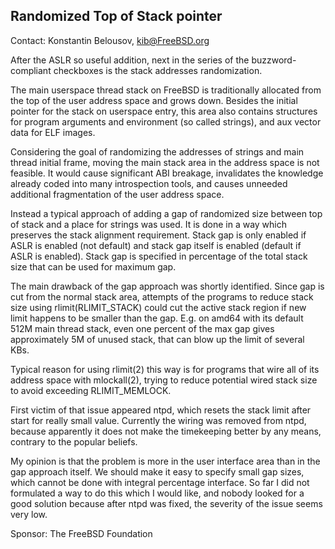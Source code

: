 ## Randomized Top of Stack pointer ##

Contact: Konstantin Belousov, <kib@FreeBSD.org>

After the ASLR so useful addition, next in the series of the
buzzword-compliant checkboxes is the stack addresses randomization.

The main userspace thread stack on FreeBSD is traditionally allocated
from the top of the user address space and grows down.  Besides the
initial pointer for the stack on userspace entry, this area also
contains structures for program arguments and environment (so called
strings), and aux vector data for ELF images.

Considering the goal of randomizing the addresses of strings and main
thread initial frame, moving the main stack area in the address space
is not feasible.  It would cause significant ABI breakage, invalidates
the knowledge already coded into many introspection tools, and causes
unneeded additional fragmentation of the user address space.

Instead a typical approach of adding a gap of randomized size between
top of stack and a place for strings was used.  It is done in a way
which preserves the stack alignment requirement.  Stack gap is only
enabled if ASLR is enabled (not default) and stack gap itself is
enabled (default if ASLR is enabled).  Stack gap is specified in
percentage of the total stack size that can be used for maximum gap.

The main drawback of the gap approach was shortly identified.  Since
gap is cut from the normal stack area, attempts of the programs to
reduce stack size using rlimit(RLIMIT_STACK) could cut the active stack
region if new limit happens to be smaller than the gap.  E.g. on amd64
with its default 512M main thread stack, even one percent of the max
gap gives approximately 5M of unused stack, that can blow up the limit
of several KBs.

Typical reason for using rlimit(2) this way is for programs that wire
all of its address space with mlockall(2), trying to reduce potential
wired stack size to avoid exceeding RLIMIT_MEMLOCK.

First victim of that issue appeared ntpd, which resets the stack limit
after start for really small value.  Currently the wiring was removed
from ntpd, because apparently it does not make the timekeeping better
by any means, contrary to the popular beliefs.

My opinion is that the problem is more in the user interface area than
in the gap approach itself.  We should make it easy to specify small
gap sizes, which cannot be done with integral percentage interface.
So far I did not formulated a way to do this which I would like, and
nobody looked for a good solution because after ntpd was fixed, the
severity of the issue seems very low.

Sponsor: The FreeBSD Foundation
